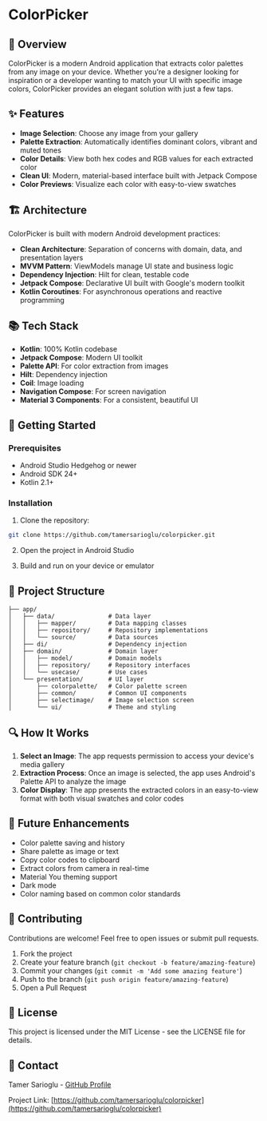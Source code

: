 # ColorPicker

## 📱 Overview

ColorPicker is a modern Android application that extracts color palettes from any image on your device. Whether you're a designer looking for inspiration or a developer wanting to match your UI with specific image colors, ColorPicker provides an elegant solution with just a few taps.

## ✨ Features

- **Image Selection**: Choose any image from your gallery
- **Palette Extraction**: Automatically identifies dominant colors, vibrant and muted tones
- **Color Details**: View both hex codes and RGB values for each extracted color
- **Clean UI**: Modern, material-based interface built with Jetpack Compose
- **Color Previews**: Visualize each color with easy-to-view swatches

## 🏗️ Architecture

ColorPicker is built with modern Android development practices:

- **Clean Architecture**: Separation of concerns with domain, data, and presentation layers
- **MVVM Pattern**: ViewModels manage UI state and business logic
- **Dependency Injection**: Hilt for clean, testable code
- **Jetpack Compose**: Declarative UI built with Google's modern toolkit
- **Kotlin Coroutines**: For asynchronous operations and reactive programming

## 📚 Tech Stack

- **Kotlin**: 100% Kotlin codebase
- **Jetpack Compose**: Modern UI toolkit
- **Palette API**: For color extraction from images
- **Hilt**: Dependency injection
- **Coil**: Image loading
- **Navigation Compose**: For screen navigation
- **Material 3 Components**: For a consistent, beautiful UI

## 🚀 Getting Started

### Prerequisites

- Android Studio Hedgehog or newer
- Android SDK 24+
- Kotlin 2.1+

### Installation

1. Clone the repository:
```bash
git clone https://github.com/tamersarioglu/colorpicker.git
```

2. Open the project in Android Studio

3. Build and run on your device or emulator

## 🧩 Project Structure

```
├── app/
│   ├── data/               # Data layer
│   │   ├── mapper/         # Data mapping classes
│   │   ├── repository/     # Repository implementations
│   │   └── source/         # Data sources
│   ├── di/                 # Dependency injection
│   ├── domain/             # Domain layer
│   │   ├── model/          # Domain models
│   │   ├── repository/     # Repository interfaces
│   │   └── usecase/        # Use cases
│   └── presentation/       # UI layer
│       ├── colorpalette/   # Color palette screen
│       ├── common/         # Common UI components
│       ├── selectimage/    # Image selection screen
│       └── ui/             # Theme and styling
```

## 🔍 How It Works

1. **Select an Image**: The app requests permission to access your device's media gallery
2. **Extraction Process**: Once an image is selected, the app uses Android's Palette API to analyze the image
3. **Color Display**: The app presents the extracted colors in an easy-to-view format with both visual swatches and color codes

## 🧪 Future Enhancements

- Color palette saving and history
- Share palette as image or text
- Copy color codes to clipboard
- Extract colors from camera in real-time
- Material You theming support
- Dark mode
- Color naming based on common color standards

## 🤝 Contributing

Contributions are welcome! Feel free to open issues or submit pull requests.

1. Fork the project
2. Create your feature branch (`git checkout -b feature/amazing-feature`)
3. Commit your changes (`git commit -m 'Add some amazing feature'`)
4. Push to the branch (`git push origin feature/amazing-feature`)
5. Open a Pull Request

## 📄 License

This project is licensed under the MIT License - see the LICENSE file for details.

## 📧 Contact

Tamer Sarioglu - [GitHub Profile](https://github.com/tamersarioglu)

Project Link: [https://github.com/tamersarioglu/colorpicker](https://github.com/tamersarioglu/colorpicker)
